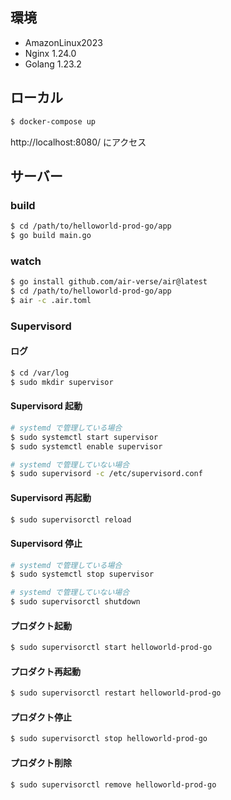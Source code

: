 
## 環境

* AmazonLinux2023
* Nginx 1.24.0
* Golang 1.23.2


## ローカル

```bash
$ docker-compose up
```

http://localhost:8080/ にアクセス



## サーバー

### build

```bash
$ cd /path/to/helloworld-prod-go/app
$ go build main.go
```

### watch

```bash
$ go install github.com/air-verse/air@latest
$ cd /path/to/helloworld-prod-go/app
$ air -c .air.toml
```


### Supervisord

#### ログ

```bash
$ cd /var/log
$ sudo mkdir supervisor
```


#### Supervisord 起動

```bash
# systemd で管理している場合
$ sudo systemctl start supervisor
$ sudo systemctl enable supervisor

# systemd で管理していない場合
$ sudo supervisord -c /etc/supervisord.conf
```


#### Supervisord 再起動

```bash
$ sudo supervisorctl reload
```


#### Supervisord 停止

```bash
# systemd で管理している場合
$ sudo systemctl stop supervisor

# systemd で管理していない場合
$ sudo supervisorctl shutdown
```



#### プロダクト起動

```bash
$ sudo supervisorctl start helloworld-prod-go
```


#### プロダクト再起動

```bash
$ sudo supervisorctl restart helloworld-prod-go
```


#### プロダクト停止

```bash
$ sudo supervisorctl stop helloworld-prod-go
```


#### プロダクト削除

```bash
$ sudo supervisorctl remove helloworld-prod-go
```

